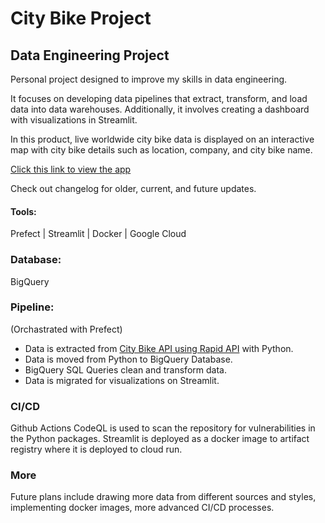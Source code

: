 
# City Bike Project
## Data Engineering Project

Personal project designed to improve my skills in data engineering.

It focuses on developing data pipelines that extract, transform, and load data into data warehouses. Additionally, it involves creating a dashboard with visualizations in Streamlit.

In this product, live worldwide city bike data is displayed on an interactive map with city bike details such as location, company, and city bike name.

[Click this link to view the app](https://citybike-data-engine.streamlit.app/)

Check out changelog for older, current, and future updates. 
#### Tools:
Prefect | 
Streamlit | 
Docker |
Google Cloud

### Database:
BigQuery

### Pipeline: 
(Orchastrated with Prefect)
- Data is extracted from [City Bike API using Rapid API](https://rapidapi.com/eskerda/api/citybikes) with Python.
- Data is moved from Python to BigQuery Database.
- BigQuery SQL Queries clean and transform data.
- Data is migrated for visualizations on Streamlit.

### CI/CD
Github Actions
CodeQL is used to scan the repository for vulnerabilities in the Python packages.
Streamlit is deployed as a docker image to artifact registry where it is deployed to cloud run.

### More
Future plans include drawing more data from different sources and styles, implementing docker images, more advanced CI/CD processes.
